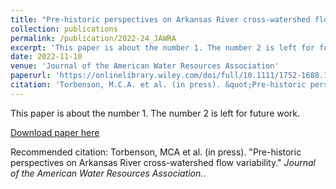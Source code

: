 ```yaml
---
title: "Pre-historic perspectives on Arkansas River cross-watershed flow variability"
collection: publications
permalink: /publication/2022-24_JAWRA
excerpt: 'This paper is about the number 1. The number 2 is left for future work.'
date: 2022-11-10
venue: 'Journal of the American Water Resources Association'
paperurl: 'https://onlinelibrary.wiley.com/doi/full/10.1111/1752-1688.13068'
citation: 'Torbenson, M.C.A. et al. (in press). &quot;Pre-historic perspectives on Arkansas River cross-watershed flow variability.&quot; <i>Journal of the American Water Resources Association</i>'
---
```

This paper is about the number 1. The number 2 is left for future work.

[Download paper here](https://onlinelibrary.wiley.com/doi/full/10.1111/1752-1688.13068)

Recommended citation: Torbenson, MCA et al. (in press). "Pre-historic perspectives on Arkansas River cross-watershed flow variability." <i>Journal of the American Water Resources Association.</i>.
